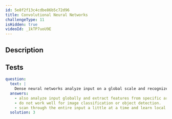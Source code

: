 ```yaml
---
id: 5e8f2f13c4cdbe86b5c72d96
title: Convolutional Neural Networks
challengeType: 11
isHidden: true
videoId: _1kTP7uoU9E
---
```


## Description
<section id='description'>
</section>

## Tests
<section id='tests'>

```yml
question:
  text: |
    Dense neural networks analyze input on a global scale and recognize patterns in specific areas. Convolutional neural networks...:
  answers:
    - also analyze input globally and extract features from specific areas.
    - do not work well for image classification or object detection.
    - scan through the entire input a little at a time and learn local patterns.
  solution: 3
```

</section>

